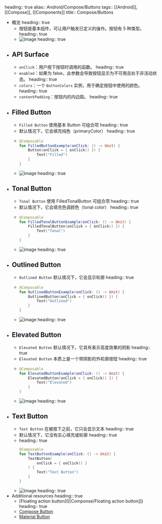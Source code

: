 heading:: true
alias:: Android/Compose/Buttons
tags:: [[Android]], [[Compose]], [[Components]]
title:: Compose/Buttons

- 概览
  heading:: true
	- 按钮是基本组件，可让用户触发已定义的操作。按钮有 5 种类型。
	  heading:: true
	- ![image](https://gist.github.com/user-attachments/assets/1e77dbff-22aa-4368-b6d7-b747ddffa518)
	  heading:: true
- ## API Surface
	- `onClick`：用户按下按钮时调用的函数。
	  heading:: true
	- `enabled`：如果为 false，此参数会导致按钮显示为不可用且处于非活动状态。
	  heading:: true
	- `colors`：一个 `ButtonColors` 实例，用于确定按钮中使用的颜色。
	  heading:: true
	- `contentPadding`：按钮内的内边距。
	  heading:: true
- ## Filled Button
	- `Filled Button` 使用基本 Button 可组合项
	  heading:: true
	- 默认情况下，它会填充纯色（primaryColor）
	  heading:: true
	- ```kotlin
	  @Composable
	  fun FilledButtonExample(onClick: () -> Unit) {
	      Button(onClick = { onClick() }) {
	          Text("Filled")
	      }
	  }
	  ```
	- ![image](https://gist.github.com/user-attachments/assets/ce42c5c6-f37c-4942-a954-48ad0ea002e5)
	  heading:: true
- ## Tonal Button
	- `Tonal Button` 使用 FilledTonalButton 可组合项
	  heading:: true
	- 默认情况下，它会填充色调颜色（tonal color）
	  heading:: true
	- ```kotlin
	  @Composable
	  fun FilledTonalButtonExample(onClick: () -> Unit) {
	      FilledTonalButton(onClick = { onClick() }) {
	          Text("Tonal")
	      }
	  }
	  ```
	- ![image](https://gist.github.com/user-attachments/assets/690fc479-02b8-4da4-a80d-ccae39612985)
	  heading:: true
- ## Outlined Button
	- `Outlined Button` 默认情况下，它会显示轮廓
	  heading:: true
	- ```kotlin
	  @Composable
	  fun OutlinedButtonExample(onClick: () -> Unit) {
	      OutlinedButton(onClick = { onClick() }) {
	          Text("Outlined")
	      }
	  }
	  ```
	- ![image](https://gist.github.com/user-attachments/assets/a380129f-4d65-44bb-aada-f729e6566023)
	  heading:: true
- ## Elevated Button
	- `Elevated Button` 默认情况下，它具有表示高度效果的阴影
	  heading:: true
	- `Elevated Button` 本质上是一个带阴影的外轮廓按钮
	  heading:: true
	- ```kotlin
	  @Composable
	  fun ElevatedButtonExample(onClick: () -> Unit) {
	      ElevatedButton(onClick = { onClick() }) {
	          Text("Elevated")
	      }
	  }
	  ```
	- ![image](https://gist.github.com/user-attachments/assets/0d116e0d-23e3-4410-8929-225d1872943d)
	  heading:: true
- ## Text Button
	- `Text Button` 在被按下之前，它只会显示文本
	  heading:: true
	- 默认情况下，它没有实心填充或轮廓
	  heading:: true
	- heading:: true
	  ```kotlin
	  @Composable
	  fun TextButtonExample(onClick: () -> Unit) {
	      TextButton(
	          onClick = { onClick() }
	      ) {
	          Text("Text Button")
	      }
	  }
	  ```
	- ![image](https://gist.github.com/user-attachments/assets/496d59c6-50d2-49e4-866a-60d7606f5178)
	  heading:: true
- Additional resources
  heading:: true
	- [Floating action button]([[Componse/Floating action button]])
	  heading:: true
	- [Compose Button](https://developer.android.com/develop/ui/compose/components/button)
	- [Material Button](https://m3.material.io/components/buttons/overview)
